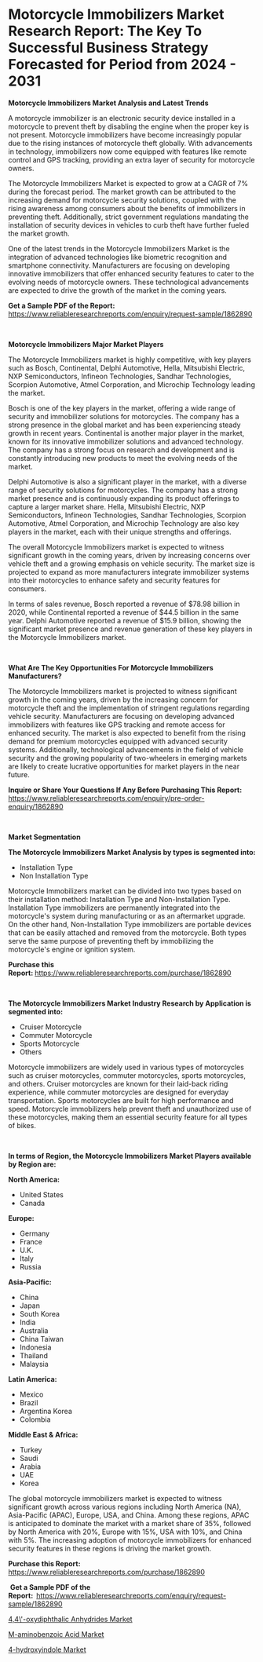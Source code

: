 <p><h1>Motorcycle Immobilizers Market Research Report: The Key To Successful Business Strategy Forecasted for Period from 2024 - 2031</h1></p><p><strong>Motorcycle Immobilizers Market Analysis and Latest Trends</strong></p>
<p><p>A motorcycle immobilizer is an electronic security device installed in a motorcycle to prevent theft by disabling the engine when the proper key is not present. Motorcycle immobilizers have become increasingly popular due to the rising instances of motorcycle theft globally. With advancements in technology, immobilizers now come equipped with features like remote control and GPS tracking, providing an extra layer of security for motorcycle owners.</p><p>The Motorcycle Immobilizers Market is expected to grow at a CAGR of 7% during the forecast period. The market growth can be attributed to the increasing demand for motorcycle security solutions, coupled with the rising awareness among consumers about the benefits of immobilizers in preventing theft. Additionally, strict government regulations mandating the installation of security devices in vehicles to curb theft have further fueled the market growth.</p><p>One of the latest trends in the Motorcycle Immobilizers Market is the integration of advanced technologies like biometric recognition and smartphone connectivity. Manufacturers are focusing on developing innovative immobilizers that offer enhanced security features to cater to the evolving needs of motorcycle owners. These technological advancements are expected to drive the growth of the market in the coming years.</p></p>
<p><strong>Get a Sample PDF of the Report:&nbsp;</strong> <a href="https://www.reliableresearchreports.com/enquiry/request-sample/1862890">https://www.reliableresearchreports.com/enquiry/request-sample/1862890</a></p>
<p>&nbsp;</p>
<p><strong>Motorcycle Immobilizers Major Market Players</strong></p>
<p><p>The Motorcycle Immobilizers market is highly competitive, with key players such as Bosch, Continental, Delphi Automotive, Hella, Mitsubishi Electric, NXP Semiconductors, Infineon Technologies, Sandhar Technologies, Scorpion Automotive, Atmel Corporation, and Microchip Technology leading the market. </p><p>Bosch is one of the key players in the market, offering a wide range of security and immobilizer solutions for motorcycles. The company has a strong presence in the global market and has been experiencing steady growth in recent years. Continental is another major player in the market, known for its innovative immobilizer solutions and advanced technology. The company has a strong focus on research and development and is constantly introducing new products to meet the evolving needs of the market.</p><p>Delphi Automotive is also a significant player in the market, with a diverse range of security solutions for motorcycles. The company has a strong market presence and is continuously expanding its product offerings to capture a larger market share. Hella, Mitsubishi Electric, NXP Semiconductors, Infineon Technologies, Sandhar Technologies, Scorpion Automotive, Atmel Corporation, and Microchip Technology are also key players in the market, each with their unique strengths and offerings.</p><p>The overall Motorcycle Immobilizers market is expected to witness significant growth in the coming years, driven by increasing concerns over vehicle theft and a growing emphasis on vehicle security. The market size is projected to expand as more manufacturers integrate immobilizer systems into their motorcycles to enhance safety and security features for consumers.</p><p>In terms of sales revenue, Bosch reported a revenue of $78.98 billion in 2020, while Continental reported a revenue of $44.5 billion in the same year. Delphi Automotive reported a revenue of $15.9 billion, showing the significant market presence and revenue generation of these key players in the Motorcycle Immobilizers market.</p></p>
<p>&nbsp;</p>
<p><strong>What Are The Key Opportunities For Motorcycle Immobilizers Manufacturers?</strong></p>
<p><p>The Motorcycle Immobilizers market is projected to witness significant growth in the coming years, driven by the increasing concern for motorcycle theft and the implementation of stringent regulations regarding vehicle security. Manufacturers are focusing on developing advanced immobilizers with features like GPS tracking and remote access for enhanced security. The market is also expected to benefit from the rising demand for premium motorcycles equipped with advanced security systems. Additionally, technological advancements in the field of vehicle security and the growing popularity of two-wheelers in emerging markets are likely to create lucrative opportunities for market players in the near future.</p></p>
<p><strong>Inquire or Share Your Questions If Any Before Purchasing This Report:</strong> <a href="https://www.reliableresearchreports.com/enquiry/pre-order-enquiry/1862890">https://www.reliableresearchreports.com/enquiry/pre-order-enquiry/1862890</a></p>
<p>&nbsp;</p>
<p><strong>Market Segmentation</strong></p>
<p><strong>The Motorcycle Immobilizers Market Analysis by types is segmented into:</strong></p>
<p><ul><li>Installation Type</li><li>Non Installation Type</li></ul></p>
<p><p>Motorcycle Immobilizers market can be divided into two types based on their installation method: Installation Type and Non-Installation Type. Installation Type immobilizers are permanently integrated into the motorcycle's system during manufacturing or as an aftermarket upgrade. On the other hand, Non-Installation Type immobilizers are portable devices that can be easily attached and removed from the motorcycle. Both types serve the same purpose of preventing theft by immobilizing the motorcycle's engine or ignition system.</p></p>
<p><strong>Purchase this Report:&nbsp;</strong><a href="https://www.reliableresearchreports.com/purchase/1862890">https://www.reliableresearchreports.com/purchase/1862890</a></p>
<p>&nbsp;</p>
<p><strong>The Motorcycle Immobilizers Market Industry Research by Application is segmented into:</strong></p>
<p><ul><li>Cruiser Motorcycle</li><li>Commuter Motorcycle</li><li>Sports Motorcycle</li><li>Others</li></ul></p>
<p><p>Motorcycle immobilizers are widely used in various types of motorcycles such as cruiser motorcycles, commuter motorcycles, sports motorcycles, and others. Cruiser motorcycles are known for their laid-back riding experience, while commuter motorcycles are designed for everyday transportation. Sports motorcycles are built for high performance and speed. Motorcycle immobilizers help prevent theft and unauthorized use of these motorcycles, making them an essential security feature for all types of bikes.</p></p>
<p>&nbsp;</p>
<p><strong>In terms of Region, the Motorcycle Immobilizers Market Players available by Region are:</strong></p>
<p>
    <p> <strong> North America: </strong>
        <ul>
            <li>United States</li>
            <li>Canada</li>
        </ul>
        </p> 
    <p> <strong> Europe: </strong>
        <ul>
            <li>Germany</li>
            <li>France</li>
            <li>U.K.</li>
            <li>Italy</li>
            <li>Russia</li>
        </ul>
        </p> 
    <p> <strong> Asia-Pacific: </strong>
        <ul>
            <li>China</li>
            <li>Japan</li>
            <li>South Korea</li>
            <li>India</li>
            <li>Australia</li>
            <li>China Taiwan</li>
            <li>Indonesia</li>
            <li>Thailand</li>
            <li>Malaysia</li>
        </ul>
        </p> 
    <p> <strong> Latin America: </strong>
        <ul>
            <li>Mexico</li>
            <li>Brazil</li>
            <li>Argentina Korea</li>
            <li>Colombia</li>
        </ul>
        </p> 
    <p> <strong> Middle East & Africa: </strong>
        <ul>
            <li>Turkey</li>
            <li>Saudi</li>
            <li>Arabia</li>
            <li>UAE</li>
            <li>Korea</li>
        </ul>
    </p>
    </p>
<p><p>The global motorcycle immobilizers market is expected to witness significant growth across various regions including North America (NA), Asia-Pacific (APAC), Europe, USA, and China. Among these regions, APAC is anticipated to dominate the market with a market share of 35%, followed by North America with 20%, Europe with 15%, USA with 10%, and China with 5%. The increasing adoption of motorcycle immobilizers for enhanced security features in these regions is driving the market growth.</p></p>
<p><strong>Purchase this Report: </strong><a href="https://www.reliableresearchreports.com/purchase/1862890">https://www.reliableresearchreports.com/purchase/1862890</a></p>
<p>&nbsp;<strong>Get a Sample PDF of the Report:&nbsp;&nbsp;</strong><a href="https://www.reliableresearchreports.com/enquiry/request-sample/1862890">https://www.reliableresearchreports.com/enquiry/request-sample/1862890</a></p>
<p><strong></strong></p>
<p><p><a href="https://view.publitas.com/reportprime-1/decoding-the-44-oxydiphthalic-anhydrides-market-a-deep-dive-into-the-latest-market-trends-market-segmentation-and-competitive-analysis/">4,4\'-oxydiphthalic Anhydrides Market</a></p><p><a href="https://view.publitas.com/reportprime-1/m-aminobenzoic-acid-market-share-market-new-trends-analysis-report-by-type-by-application-by-end-use-by-region-and-segment-forecasts-2023-2030/">M-aminobenzoic Acid Market</a></p><p><a href="https://view.publitas.com/reportprime-1/4-hydroxyindole-market-research-report-forecasted-for-period-from-2023-2030-by-market-type-market-application-and-region/">4-hydroxyindole Market</a></p></p>
